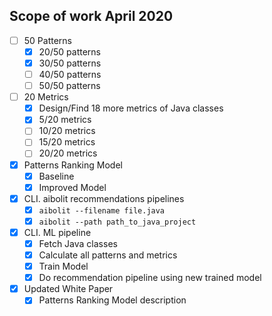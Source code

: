 
Scope of work April 2020
---


- [ ] 50 Patterns
  - [x] 20/50 patterns
  - [x] 30/50 patterns
  - [ ] 40/50 patterns
  - [ ] 50/50 patterns

- [ ] 20 Metrics
  - [x] Design/Find 18 more metrics of Java classes
  - [x] 5/20 metrics
  - [ ] 10/20 metrics
  - [ ] 15/20 metrics
  - [ ] 20/20 metrics

- [x] Patterns Ranking Model
  - [x] Baseline
  - [x] Improved Model

- [x] CLI. aibolit recommendations pipelines
  - [x] ```aibolit --filename file.java```
  - [x] ```aibolit --path path_to_java_project```

- [x] CLI. ML pipeline
  - [x] Fetch Java classes
  - [x] Calculate all patterns and metrics
  - [x] Train Model
  - [x] Do recommendation pipeline using new trained model

- [x] Updated White Paper
  - [x] Patterns Ranking Model description
